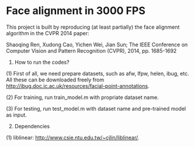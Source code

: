 Face alignment in 3000 FPS
==========================

This project is built by reproducing (at least partially) the face alignment algorithm in the CVPR 2014 paper: 

  Shaoqing Ren, Xudong Cao, Yichen Wei, Jian Sun; The IEEE Conference on Computer Vision and Pattern Recognition (CVPR), 2014, pp. 1685-1692 

1. How to run the codes?

(1) First of all, we need prepare datasets, such as afw, lfpw, helen, ibug, etc. All these can be downloaded freely from http://ibug.doc.ic.ac.uk/resources/facial-point-annotations. 

(2) For training, run train_model.m with propriate dataset name.

(3) For testing, run test_model.m with dataset name and pre-trained model as input.

2. Dependencies

(1) liblinear: http://www.csie.ntu.edu.tw/~cjlin/liblinear/.


